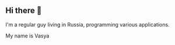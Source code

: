 ## Hi there 👋
I'm a regular guy living in Russia, programming various applications.

My name is Vasya
